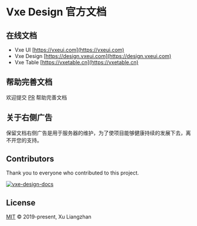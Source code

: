 # Vxe Design 官方文档

## 在线文档

* Vxe UI [https://vxeui.com](https://vxeui.com)
* Vxe Design [https://design.vxeui.com](https://design.vxeui.com)
* Vxe Table [https://vxetable.cn](https://vxetable.cn)

## 帮助完善文档

欢迎提交 [PR](https://github.com/x-extends/vxe-design-docs/pulls) 帮助完善文档

## 关于右侧广告

保留文档右侧广告是用于服务器的维护，为了使项目能够健康持续的发展下去，离不开您的支持。

## Contributors

Thank you to everyone who contributed to this project.

[![vxe-design-docs](https://contrib.rocks/image?repo=x-extends/vxe-design-docs)](https://github.com/x-extends/vxe-design-docs/graphs/contributors)

## License

[MIT](LICENSE) © 2019-present, Xu Liangzhan
